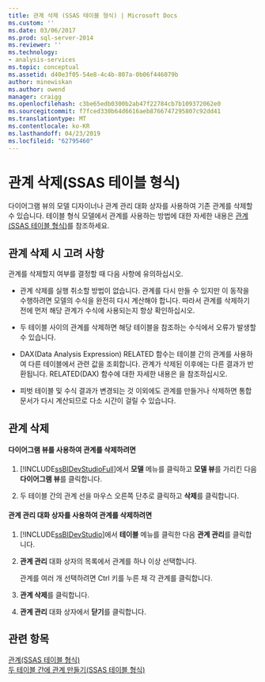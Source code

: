 ```yaml
---
title: 관계 삭제 (SSAS 테이블 형식) | Microsoft Docs
ms.custom: ''
ms.date: 03/06/2017
ms.prod: sql-server-2014
ms.reviewer: ''
ms.technology:
- analysis-services
ms.topic: conceptual
ms.assetid: d40e3f05-54e8-4c4b-807a-0b06f446079b
author: minewiskan
ms.author: owend
manager: craigg
ms.openlocfilehash: c3be65edb0300b2ab47f22784cb7b109372062e0
ms.sourcegitcommit: f7fced330b64d6616aeb8766747295807c92dd41
ms.translationtype: MT
ms.contentlocale: ko-KR
ms.lasthandoff: 04/23/2019
ms.locfileid: "62795460"
---
```

# <a name="delete-relationships-ssas-tabular"></a>관계 삭제(SSAS 테이블 형식)
  다이어그램 뷰의 모델 디자이너나 관계 관리 대화 상자를 사용하여 기존 관계를 삭제할 수 있습니다. 테이블 형식 모델에서 관계를 사용하는 방법에 대한 자세한 내용은 [관계&#40;SSAS 테이블 형식&#41;](relationships-ssas-tabular.md)를 참조하세요.  
  
## <a name="considerations-for-deleting-relationships"></a>관계 삭제 시 고려 사항  
 관계를 삭제할지 여부를 결정할 때 다음 사항에 유의하십시오.  
  
-   관계 삭제를 실행 취소할 방법이 없습니다. 관계를 다시 만들 수 있지만 이 동작을 수행하려면 모델의 수식을 완전히 다시 계산해야 합니다. 따라서 관계를 삭제하기 전에 먼저 해당 관계가 수식에 사용되는지 항상 확인하십시오.  
  
-   두 테이블 사이의 관계를 삭제하면 해당 테이블을 참조하는 수식에서 오류가 발생할 수 있습니다.  
  
-   DAX(Data Analysis Expression) RELATED 함수는 테이블 간의 관계를 사용하여 다른 테이블에서 관련 값을 조회합니다. 관계가 삭제된 이후에는 다른 결과가 반환됩니다. RELATED(DAX) 함수에 대한 자세한 내용은 을 참조하십시오.  
  
-   피벗 테이블 및 수식 결과가 변경되는 것 이외에도 관계를 만들거나 삭제하면 통합 문서가 다시 계산되므로 다소 시간이 걸릴 수 있습니다.  
  
## <a name="delete-relationships"></a>관계 삭제  
  
#### <a name="to-delete-a-relationship-by-using-diagram-view"></a>다이어그램 뷰를 사용하여 관계를 삭제하려면  
  
1.  [!INCLUDE[ssBIDevStudioFull](../../includes/ssbidevstudiofull-md.md)]에서 **모델** 메뉴를 클릭하고 **모델 뷰**를 가리킨 다음 **다이어그램 뷰**를 클릭합니다.  
  
2.  두 테이블 간의 관계 선을 마우스 오른쪽 단추로 클릭하고 **삭제**를 클릭합니다.  
  
#### <a name="to-delete-a-relationship-by-using-the-manage-relationships-dialog-box"></a>관계 관리 대화 상자를 사용하여 관계를 삭제하려면  
  
1.  [!INCLUDE[ssBIDevStudio](../../includes/ssbidevstudio-md.md)]에서 **테이블** 메뉴를 클릭한 다음 **관계 관리**를 클릭합니다.  
  
2.  **관계 관리** 대화 상자의 목록에서 관계를 하나 이상 선택합니다.  
  
     관계를 여러 개 선택하려면 Ctrl 키를 누른 채 각 관계를 클릭합니다.  
  
3.  **관계 삭제**를 클릭합니다.  
  
4.  **관계 관리** 대화 상자에서 **닫기**를 클릭합니다.  
  
## <a name="see-also"></a>관련 항목  
 [관계&#40;SSAS 테이블 형식&#41;](relationships-ssas-tabular.md)   
 [두 테이블 간에 관계 만들기&#40;SSAS 테이블 형식&#41;](create-a-relationship-between-two-tables-ssas-tabular.md)  
  
  
